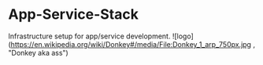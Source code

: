 # App-Service-Stack 
Infrastructure setup for app/service development. ![logo](https://en.wikipedia.org/wiki/Donkey#/media/File:Donkey_1_arp_750px.jpg , "Donkey aka ass")


